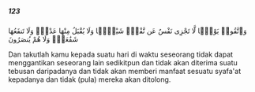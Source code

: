 ##### 123

<span class="ayah">وَٱتَّقُوا۟ يَوْمًۭا لَّا تَجْزِى نَفْسٌ عَن نَّفْسٍۢ شَيْـًۭٔا وَلَا يُقْبَلُ مِنْهَا عَدْلٌۭ وَلَا تَنفَعُهَا شَفَٰعَةٌۭ وَلَا هُمْ يُنصَرُونَ</span>

<span class="ayah_translation">Dan takutlah kamu kepada suatu hari di waktu seseorang tidak dapat menggantikan seseorang lain sedikitpun dan tidak akan diterima suatu tebusan daripadanya dan tidak akan memberi manfaat sesuatu syafa'at kepadanya dan tidak (pula) mereka akan ditolong.</span>
